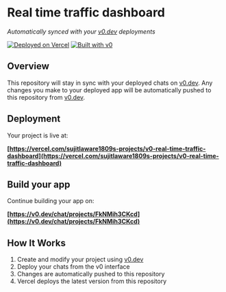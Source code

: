 # Real time traffic dashboard

*Automatically synced with your [v0.dev](https://v0.dev) deployments*

[![Deployed on Vercel](https://img.shields.io/badge/Deployed%20on-Vercel-black?style=for-the-badge&logo=vercel)](https://vercel.com/sujitlaware1809s-projects/v0-real-time-traffic-dashboard)
[![Built with v0](https://img.shields.io/badge/Built%20with-v0.dev-black?style=for-the-badge)](https://v0.dev/chat/projects/FkNMih3CKcd)

## Overview

This repository will stay in sync with your deployed chats on [v0.dev](https://v0.dev).
Any changes you make to your deployed app will be automatically pushed to this repository from [v0.dev](https://v0.dev).

## Deployment

Your project is live at:

**[https://vercel.com/sujitlaware1809s-projects/v0-real-time-traffic-dashboard](https://vercel.com/sujitlaware1809s-projects/v0-real-time-traffic-dashboard)**

## Build your app

Continue building your app on:

**[https://v0.dev/chat/projects/FkNMih3CKcd](https://v0.dev/chat/projects/FkNMih3CKcd)**

## How It Works

1. Create and modify your project using [v0.dev](https://v0.dev)
2. Deploy your chats from the v0 interface
3. Changes are automatically pushed to this repository
4. Vercel deploys the latest version from this repository